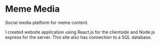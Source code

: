 # Meme Media
Social media platform for meme content.

I created website application using React.js for the clientside and Node.js express for the server. This site also has connection to a SQL database.
